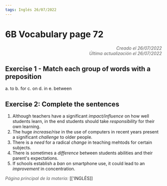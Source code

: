 ```yaml
---
tags: Inglés 26/07/2022
---
```


# 6B Vocabulary page 72
<div style="text-align: right; opacity: 0.7; font-style: italic;">Creado el 26/07/2022</div>
<div style="text-align: right; opacity: 0.7; font-style: italic;">Última actualización el 26/07/2022</div>

## Exercise 1 - Match each group of words with a preposition

a. to
b. for
c. on
d. in
e. between

## Exercise 2: Complete the sentences

1. Although teachers have a significant *impact/influence* on how well students learn, in the end students should take *responsibility* for their own learning.
2. The huge *increase/rise* in the use of computers in recent years present a significant *challenge* to older people.
3. There is a *need* for a radical *change* in teaching mehtods for certain subjects.
4. There is sometimes a *difference* between students abilities and their parent's expectations.
5. If schools establish a *ban* on smartphone use, it could lead to an *improvement* in concentration.

<span style="opacity: 0.7; font-style: italic;">Página principal de la materia:</span> [['INGLÉS]]